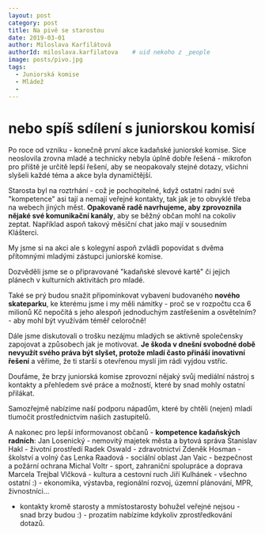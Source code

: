 ```yaml
---
layout: post
category: post
title: Na pivě se starostou  
date: 2019-03-01
author: Miloslava Karfilátová
authorId: miloslava.karfilatova    # uid nekoho z _people
image: posts/pivo.jpg
tags:
  - Juniorská komise
  - Mládež
  - 
---
```


# nebo spíš sdílení s juniorskou komisí 

Po roce od vzniku - konečně první akce kadaňské juniorské komise.
Sice neoslovila zrovna mladé a technicky nebyla úplně dobře řešená - mikrofon pro příště je určitě lepší řešení, aby se neopakovaly stejné 
dotazy, všichni slyšeli každé téma a akce byla dynamičtější. 

Starosta byl na roztrhání - což je pochopitelné, když ostatní radní své "kompetence" asi tají a nemají veřejné kontakty, tak jak je to obvyklé
třeba na webech jiných měst. **Opakovaně radě navrhujeme, aby zprovoznila nějaké své komunikační kanály**, aby se běžný občan mohl na cokoliv 
zeptat. Například aspoň takový měsíční chat jako mají v sousedním Klášterci.

My jsme si na akci ale s kolegyní aspoň zvládli popovídat s dvěma přítomnými mladými zástupci juniorské komise.

Dozvěděli jsme se o připravované "kadaňské slevové kartě" či jejich plánech v kulturních aktivitách pro mladé. 

Také se prý budou snažit připomínkovat vybavení budovaného **nového skateparku**, ke kterému jsme i my měli námitky - proč se v rozpočtu cca 
6 milionů Kč nepočítá s jeho alespoň jednoduchým zastřešením a osvětelním? - aby mohl být využívám téměř celoročně!   

Dále jsme diskutovali o trošku nezájmu mladých se aktivně společensky zapojovat a způsobech jak je motivovat.
**Je škoda v dnešní svobodné době nevyužít svého práva být slyšet, protože mladí často přináší inovativní řešení** a věříme, že ti starší
s otevřenou myslí jim rádi vyjdou vstříc. 

Doufáme, že brzy juniorská komise zprovozní nějaký svůj mediální nástroj s kontakty a přehledem své práce a možností, které by snad mohly 
ostatní přilákat.

Samozřejmě nabízíme naší podporu nápadům, které by chtěli (nejen) mladí tlumočit prostřednictvím našich zastupitelů.

A nakonec pro lepší informovanost občanů - **kompetence kadaňských radních**:
Jan Losenický - nemovitý majetek města a bytová správa
Stanislav Hakl - životní prostředí
Radek Oswald - zdravotnictví
Zdeněk Hosman - školství a volný čas
Lenka Raadová - sociální oblast
Jan Vaic - bezpečnost a požární ochrana
Michal Voltr - sport, zahraniční spolupráce a doprava
Marcela Trejbal Vlčková - kultura a cestovní ruch
Jiří Kulhánek - všechno ostatní :) - ekonomika, výstavba, regionální rozvoj, územní plánování, MPR, živnostníci...

- kontakty kromě starosty a mmístostarosty bohužel veřejné nejsou - snad brzy budou :) - prozatím nabízíme kdykoliv zprostředkování dotazů.


